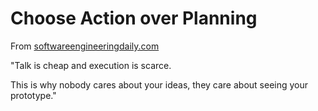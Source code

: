 # Choose Action over Planning

From [softwareengineeringdaily.com](http://softwareengineeringdaily.com/2016/02/12/10-philosophies-for-developers/)

"Talk is cheap and execution is scarce.

This is why nobody cares about your ideas, they care about seeing your prototype."
